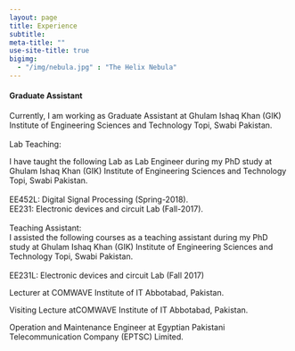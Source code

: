 ```yaml
---
layout: page
title: Experience
subtitle:
meta-title: ""
use-site-title: true
bigimg:
  - "/img/nebula.jpg" : "The Helix Nebula"
---
```




#### Graduate Assistant

<p class="about-text">
<span class="fa fa-briefcase"></span> Currently, I am working as Graduate Assistant at Ghulam Ishaq Khan (GIK) Institute of Engineering Sciences and Technology Topi, Swabi Pakistan.
<br>
<br>
Lab Teaching:

I have taught the following Lab as Lab Engineer during my PhD study at Ghulam Ishaq Khan (GIK) Institute of Engineering Sciences and Technology Topi, Swabi Pakistan.
<br>
<br>
EE452L: Digital Signal Processing (Spring-2018).
<br>
EE231: Electronic devices and circuit Lab (Fall-2017).
<br>
<br>
Teaching Assistant:
<br>
I assisted the following courses as a teaching assistant during my PhD study at Ghulam Ishaq Khan (GIK) Institute of Engineering Sciences and Technology Topi, Swabi Pakistan.
<br>
<br>
EE231L:  Electronic devices and circuit Lab (Fall 2017)



<p class="about-text">
<span class="fa fa-briefcase"></span> Lecturer at COMWAVE Institute of IT Abbotabad, Pakistan.


<p class="about-text">
<span class="fa fa-briefcase"></span> Visiting Lecture atCOMWAVE Institute of IT Abbotabad, Pakistan.
 

<p class="about-text">
<span class="fa fa-briefcase"></span> Operation and Maintenance Engineer at Egyptian Pakistani Telecommunication Company (EPTSC) Limited.






































